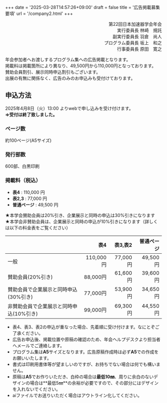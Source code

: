 +++
date = '2025-03-28T14:57:26+09:00'
draft = false
title = '広告掲載募集要項'
url = '/company2.html'
+++
<div style="text-align: right;">
第22回日本加速器学会年会<br>  
実行委員長 <span class="name">林崎　規託</span><br>
副実行委員長 <span class="name">羽倉　尚人</span><br>
プログラム委員長 <span class="name">坂上　和之</span><br>
行事委員長 <span class="name">原田　寛之</span><br>
</div>


年会参加者へお渡しするプログラム集への広告掲載となります。  
掲載料は掲載箇所により異なり、49,500円から110,000円となっております。  
賛助会員割引、展示同時申込割引もございます。  
出展の有無に関係なく、広告のみのお申込みも受付けております。

## 申込方法

2025年4月8日（火）13:00 よりwebで申し込みを受け付けます。  
**⇒受付は終了致しました。**

### ページ数

約100ページ(A5サイズ)

### 発行部数

600部、白黒印刷

### 掲載料（税込）

* <b>表4</b>   : 110,000 円
* <b>表2,3</b> : 77,000 円
* <b>普通ページ</b> : 49,500 円

★本学会賛助会員は20%引き、企業展示と同時の申込は30%引きになります  
★本学会非賛助会員は、企業展示と同時の申込が10%引きになります（詳しくは以下の料金表をご覧ください）

||表4|表3,表2|普通ページ|
|---|---:|---:|---:|
|一般|110,000円|77,000円|49,500円|
|賛助会員(20%引き)|88,000円|61,600円|39,600円|
|賛助会員で企業展示と同時申込(30%引き)|77,000円|53,900円|34,650円|
|非賛助会員で企業展示と同時申込(10%引き)|99,000円|69,300円|44,550円|

* 表4、表3、表2の申込が重なった場合、先着順に受け付けます。なにとぞご了承ください。
* 広告お申込後、掲載位置や原稿の確認のため、年会ヘルプデスクより担当者へメールでご連絡します。
* プログラム集は**A5**サイズとなります。広告原稿作成時は必ず**A5**での作成をお願いいたします。
* 書式は印刷用書体等が望ましいのですが、お持ちでない場合は何でも構いません。
* 原稿は**A5**でお作りいただき、白枠の場合は**最低10㎜**、周りに余白のないデザインの場合は**最低5㎜**の余裕が必要ですので、その部分にはデザインを入れないでください。
* aiファイルでお送りいただく場合はアウトライン化してください。

